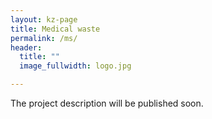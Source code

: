 ```yaml
---
layout: kz-page
title: Medical waste
permalink: /ms/
header:
  title: ""
  image_fullwidth: logo.jpg

---
```


The project description will be published soon.


[1]: http://ecosteryl.com/